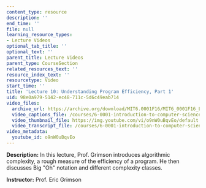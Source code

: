 ```yaml
---
content_type: resource
description: ''
end_time: ''
file: null
learning_resource_types:
- Lecture Videos
optional_tab_title: ''
optional_text: ''
parent_title: Lecture Videos
parent_type: CourseSection
related_resources_text: ''
resource_index_text: ''
resourcetype: Video
start_time: ''
title: 'Lecture 10: Understanding Program Efficiency, Part 1'
uid: 98e0a979-5142-ec48-711c-5d6c49eab714
video_files:
  archive_url: https://archive.org/download/MIT6.0001F16/MIT6_0001F16_Lecture_10_300k.mp4
  video_captions_file: /courses/6-0001-introduction-to-computer-science-and-programming-in-python-fall-2016/72291ca1d4a355abaa116a3156379efb_o9nW0uBqvEo.vtt
  video_thumbnail_file: https://img.youtube.com/vi/o9nW0uBqvEo/default.jpg
  video_transcript_file: /courses/6-0001-introduction-to-computer-science-and-programming-in-python-fall-2016/272cefe6cf36a6b7ab4960209e41b62d_o9nW0uBqvEo.pdf
video_metadata:
  youtube_id: o9nW0uBqvEo
---
```




**Description:** In this lecture, Prof. Grimson introduces algorithmic complexity, a rough measure of the efficiency of a program. He then discusses Big "Oh" notation and different complexity classes.

**Instructor:** Prof. Eric Grimson